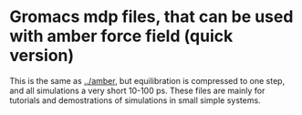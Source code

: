 # Gromacs mdp files, that can be used with amber force field (quick version)
This is the same as [../amber](../amber), but equilibration is compressed to one step, and all simulations a very short 10-100 ps.
These files are mainly for tutorials and demostrations of simulations in small simple systems.
